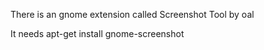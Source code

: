

There is an gnome extension called Screenshot Tool by oal

It needs apt-get install gnome-screenshot
